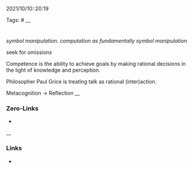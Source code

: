 2021/10/10::20:19

Tags: #
__
# 
_symbol manipulation. computation as fundamentally symbol manipulation_

seek for omissions

Competence is the ability to achieve goals by making rational decisions in the light of knowledge and perception.

Philosopher Paul Grice is treating talk as rational (inter)action.

Metacognition -> Reflection
__
### Zero-Links
-
__
### Links
-